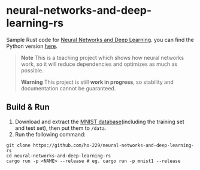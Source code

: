 # neural-networks-and-deep-learning-rs

Sample Rust code for [Neural Networks and Deep Learning](http://neuralnetworksanddeeplearning.com/). you can find the Python version [here](https://github.com/mnielsen/neural-networks-and-deep-learning).

> **Note**
> This is a teaching project which shows how neural networks work, so it will reduce dependencies and optimizes as much as possible.
>
> **Warning**
> This project is still **work in progress**, so stability and documentation cannot be guaranteed.

## Build & Run

1. Download and extract the [MNIST database](http://yann.lecun.com/exdb/mnist/)(including the training set and test set), then put them to `/data`.
2. Run the following command:

```shell
git clone https://github.com/ho-229/neural-networks-and-deep-learning-rs
cd neural-networks-and-deep-learning-rs
cargo run -p <NAME> --release # eg. cargo run -p mnist1 --release
```
